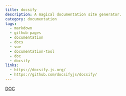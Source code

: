 ```yaml
---
title: docsify
description: A magical documentation site generator.
category: documentation
tags:
  - markdown
  - github-pages
  - documentation
  - docs
  - vue
  - documentation-tool
  - doc
  - docsify
links:
  - https://docsify.js.org/
  - https://github.com/docsifyjs/docsify/
---
```

[DOC](https://raw.githubusercontent.com/docsifyjs/docsify/develop/README.md ':include')
